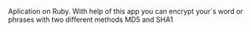 Aplication on Ruby. With help of this app you can encrypt your`s word or phrases with two different methods MD5 and SHA1 
